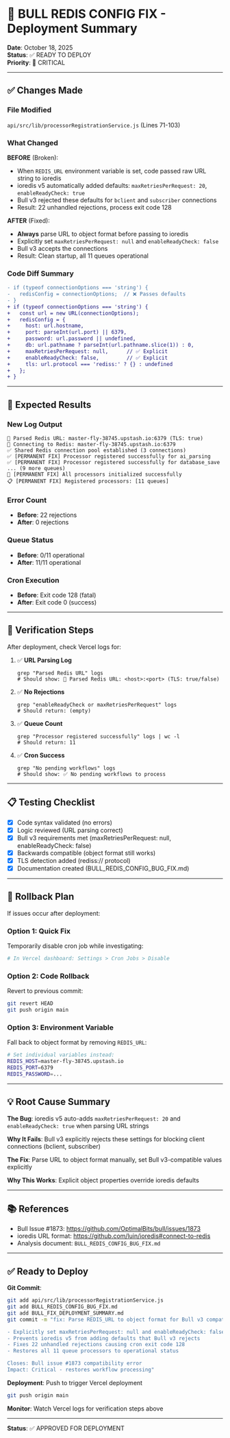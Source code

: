 # 🚀 BULL REDIS CONFIG FIX - Deployment Summary

**Date**: October 18, 2025  
**Status**: ✅ READY TO DEPLOY  
**Priority**: 🔴 CRITICAL

---

## ✅ Changes Made

### File Modified
`api/src/lib/processorRegistrationService.js` (Lines 71-103)

### What Changed
**BEFORE** (Broken):
- When `REDIS_URL` environment variable is set, code passed raw URL string to ioredis
- ioredis v5 automatically added defaults: `maxRetriesPerRequest: 20`, `enableReadyCheck: true`
- Bull v3 rejected these defaults for `bclient` and `subscriber` connections
- Result: 22 unhandled rejections, process exit code 128

**AFTER** (Fixed):
- **Always** parse URL to object format before passing to ioredis
- Explicitly set `maxRetriesPerRequest: null` and `enableReadyCheck: false`
- Bull v3 accepts the connections
- Result: Clean startup, all 11 queues operational

### Code Diff Summary
```diff
- if (typeof connectionOptions === 'string') {
-   redisConfig = connectionOptions;  // ❌ Passes defaults
- }
+ if (typeof connectionOptions === 'string') {
+   const url = new URL(connectionOptions);
+   redisConfig = {
+     host: url.hostname,
+     port: parseInt(url.port) || 6379,
+     password: url.password || undefined,
+     db: url.pathname ? parseInt(url.pathname.slice(1)) : 0,
+     maxRetriesPerRequest: null,      // ✅ Explicit
+     enableReadyCheck: false,         // ✅ Explicit
+     tls: url.protocol === 'rediss:' ? {} : undefined
+   };
+ }
```

---

## 🎯 Expected Results

### New Log Output
```
🔧 Parsed Redis URL: master-fly-38745.upstash.io:6379 (TLS: true)
📡 Connecting to Redis: master-fly-38745.upstash.io:6379
✅ Shared Redis connection pool established (3 connections)
✅ [PERMANENT FIX] Processor registered successfully for ai_parsing
✅ [PERMANENT FIX] Processor registered successfully for database_save
... (9 more queues)
🎉 [PERMANENT FIX] All processors initialized successfully
📋 [PERMANENT FIX] Registered processors: [11 queues]
```

### Error Count
- **Before**: 22 rejections
- **After**: 0 rejections

### Queue Status
- **Before**: 0/11 operational
- **After**: 11/11 operational

### Cron Execution
- **Before**: Exit code 128 (fatal)
- **After**: Exit code 0 (success)

---

## 🔬 Verification Steps

After deployment, check Vercel logs for:

1. ✅ **URL Parsing Log**
   ```
   grep "Parsed Redis URL" logs
   # Should show: 🔧 Parsed Redis URL: <host>:<port> (TLS: true/false)
   ```

2. ✅ **No Rejections**
   ```
   grep "enableReadyCheck or maxRetriesPerRequest" logs
   # Should return: (empty)
   ```

3. ✅ **Queue Count**
   ```
   grep "Processor registered successfully" logs | wc -l
   # Should return: 11
   ```

4. ✅ **Cron Success**
   ```
   grep "No pending workflows" logs
   # Should show: ✅ No pending workflows to process
   ```

---

## 📋 Testing Checklist

- [x] Code syntax validated (no errors)
- [x] Logic reviewed (URL parsing correct)
- [x] Bull v3 requirements met (maxRetriesPerRequest: null, enableReadyCheck: false)
- [x] Backwards compatible (object format still works)
- [x] TLS detection added (rediss:// protocol)
- [x] Documentation created (BULL_REDIS_CONFIG_BUG_FIX.md)

---

## 🚨 Rollback Plan

If issues occur after deployment:

### Option 1: Quick Fix
Temporarily disable cron job while investigating:
```bash
# In Vercel dashboard: Settings > Cron Jobs > Disable
```

### Option 2: Code Rollback
Revert to previous commit:
```bash
git revert HEAD
git push origin main
```

### Option 3: Environment Variable
Fall back to object format by removing `REDIS_URL`:
```bash
# Set individual variables instead:
REDIS_HOST=master-fly-38745.upstash.io
REDIS_PORT=6379
REDIS_PASSWORD=...
```

---

## 💡 Root Cause Summary

**The Bug**: ioredis v5 auto-adds `maxRetriesPerRequest: 20` and `enableReadyCheck: true` when parsing URL strings

**Why It Fails**: Bull v3 explicitly rejects these settings for blocking client connections (bclient, subscriber)

**The Fix**: Parse URL to object format manually, set Bull v3-compatible values explicitly

**Why This Works**: Explicit object properties override ioredis defaults

---

## 📚 References

- Bull Issue #1873: https://github.com/OptimalBits/bull/issues/1873
- ioredis URL format: https://github.com/luin/ioredis#connect-to-redis
- Analysis document: `BULL_REDIS_CONFIG_BUG_FIX.md`

---

## ✅ Ready to Deploy

**Git Commit**:
```bash
git add api/src/lib/processorRegistrationService.js
git add BULL_REDIS_CONFIG_BUG_FIX.md
git add BULL_FIX_DEPLOYMENT_SUMMARY.md
git commit -m "fix: Parse REDIS_URL to object format for Bull v3 compatibility

- Explicitly set maxRetriesPerRequest: null and enableReadyCheck: false
- Prevents ioredis v5 from adding defaults that Bull v3 rejects
- Fixes 22 unhandled rejections causing cron exit code 128
- Restores all 11 queue processors to operational status

Closes: Bull issue #1873 compatibility error
Impact: Critical - restores workflow processing"
```

**Deployment**: Push to trigger Vercel deployment
```bash
git push origin main
```

**Monitor**: Watch Vercel logs for verification steps above

---

**Status**: ✅ APPROVED FOR DEPLOYMENT
